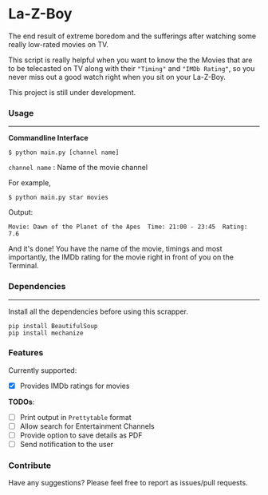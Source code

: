# La-Z-Boy

The end result of extreme boredom and the sufferings after watching some really low-rated movies on TV.

This script is really helpful when you want to know the the Movies that are to be telecasted on TV 
along with their `"Timing"` and `"IMDb Rating"`, so you never miss out a good watch right when you sit
on your La-Z-Boy.

This project is still under development.

### Usage
-----------------

**Commandline Interface**

```
$ python main.py [channel name]
```
`channel name` : Name of the movie channel

For example,
```
$ python main.py star movies
```
Output:
```
Movie: Dawn of the Planet of the Apes  Time: 21:00 - 23:45  Rating: 7.6
```

And it's done! You have the name of the movie, timings and most importantly, the IMDb rating for the movie
right in front of you on the Terminal.

### Dependencies
-----------------

Install all the dependencies before using this scrapper.
```
pip install BeautifulSoup
pip install mechanize
````


### Features

Currently supported:

- [x] Provides IMDb ratings for movies

**TODOs**:

- [ ] Print output in `Prettytable` format
- [ ] Allow search for Entertainment Channels
- [ ] Provide option to save details as PDF
- [ ] Send notification to the user

### Contribute

Have any suggestions? Please feel free to report as issues/pull requests.
